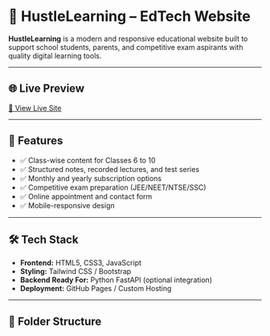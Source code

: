 # 🚀 HustleLearning – EdTech Website

**HustleLearning** is a modern and responsive educational website built to support school students, parents, and competitive exam aspirants with quality digital learning tools.

---

## 🌐 Live Preview
[🔗 View Live Site](https://hustlelearning-in-0kjy.onrender.com)

---

## 📌 Features

- ✅ Class-wise content for Classes 6 to 10
- ✅ Structured notes, recorded lectures, and test series
- ✅ Monthly and yearly subscription options
- ✅ Competitive exam preparation (JEE/NEET/NTSE/SSC)
- ✅ Online appointment and contact form
- ✅ Mobile-responsive design

---

## 🛠️ Tech Stack

- **Frontend:** HTML5, CSS3, JavaScript  
- **Styling:** Tailwind CSS / Bootstrap  
- **Backend Ready For:** Python FastAPI (optional integration)  
- **Deployment:** GitHub Pages / Custom Hosting

---

## 📁 Folder Structure

